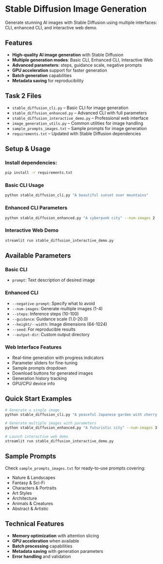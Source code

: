 #  Stable Diffusion Image Generation 

Generate stunning AI images with Stable Diffusion using multiple interfaces: CLI, enhanced CLI, and interactive web demo.

##  Features

- **High-quality AI image generation** with Stable Diffusion
- **Multiple generation modes**: Basic CLI, Enhanced CLI, Interactive Web
- **Advanced parameters**: steps, guidance scale, negative prompts
- **GPU acceleration** support for faster generation
- **Batch generation** capabilities
- **Metadata saving** for reproducibility

##  Task 2 Files

- `stable_diffusion_cli.py` – Basic CLI for image generation
- `stable_diffusion_enhanced.py` – Advanced CLI with full parameters
- `stable_diffusion_interactive_demo.py` – Professional web interface
- `image_generation_utils.py` – Common utilities for image handling
- `sample_prompts_images.txt` – Sample prompts for image generation
- `requirements.txt` – Updated with Stable Diffusion dependencies

##  Setup & Usage

### Install dependencies:
```bash
pip install -r requirements.txt
```

### Basic CLI Usage
```bash
python stable_diffusion_cli.py "A beautiful sunset over mountains"
```

### Enhanced CLI Parameters
```bash
python stable_diffusion_enhanced.py "A cyberpunk city" --num-images 2 --steps 30 --guidance 8.0 --seed 42
```

### Interactive Web Demo
```bash
streamlit run stable_diffusion_interactive_demo.py
```

##  Available Parameters

### Basic CLI
- `prompt`: Text description of desired image

### Enhanced CLI
- `--negative-prompt`: Specify what to avoid
- `--num-images`: Generate multiple images (1-4)
- `--steps`: Inference steps (10-100)
- `--guidance`: Guidance scale (1.0-20.0)
- `--height/--width`: Image dimensions (64-1024)
- `--seed`: For reproducible results
- `--output-dir`: Custom output directory

### Web Interface Features
- Real-time generation with progress indicators
- Parameter sliders for fine-tuning
- Sample prompts dropdown
- Download buttons for generated images
- Generation history tracking
- GPU/CPU device info

##  Quick Start Examples

```bash
# Generate a single image
python stable_diffusion_cli.py "A peaceful Japanese garden with cherry blossoms"

# Generate multiple images with parameters
python stable_diffusion_enhanced.py "A futuristic city" --num-images 3 --steps 40 --guidance 9.0 --seed 42

# Launch interactive web demo
streamlit run stable_diffusion_interactive_demo.py
```

##  Sample Prompts
Check `sample_prompts_images.txt` for ready-to-use prompts covering:
- Nature & Landscapes
- Fantasy & Sci-Fi
- Characters & Portraits
- Art Styles
- Architecture
- Animals & Creatures
- Abstract & Artistic

##  Technical Features
- **Memory optimization** with attention slicing
- **GPU acceleration** when available
- **Batch processing** capabilities
- **Metadata saving** with generation parameters
- **Error handling** and validation
